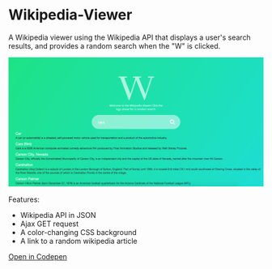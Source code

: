 # Wikipedia-Viewer
A Wikipedia viewer using the Wikipedia API that displays a user's search results, and provides a random search when the "W" is clicked. 

![alt text](https://github.com/LizDominguez/Wikipedia-Viewer/blob/master/Preview.png)

Features:
* Wikipedia API in JSON
* Ajax GET request
* A color-changing CSS background
* A link to a random wikipedia article

<a href="https://codepen.io/LizDominguez/pen/qmQOPP">Open in Codepen</a>
